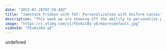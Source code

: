 ```yaml
---
date: "2023-07-20T07:59:48Z"
title: "Jamstack Fridays with T&T: Personalization with Uniform Canvas"
description: "This week we are showing off the ability to personalize parts of a website and A/B test using Uniform Canvas, Tailwind.ui and Next.js"
image: "https://i.ytimg.com/vi/FEvAiVAS-yE/maxresdefault.jpg"
videoId: "FEvAiVAS-yE"
---
```


undefined